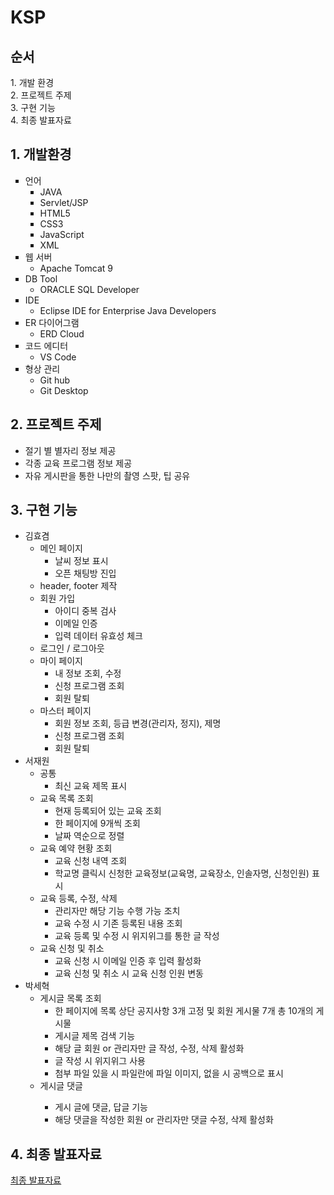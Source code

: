 <h1>KSP</h1>
<h2>순서</h2>
1. 개발 환경<br>
2. 프로젝트 주제<br>
3. 구현 기능<br>
4. 최종 발표자료<br>

<h2>1. 개발환경</h2>
<ul style="list-style-type: square;">
  <li>
    언어
    <ul style="list-style-type: square;">
      <li>
        JAVA
      </li>
      <li>
        Servlet/JSP
      </li>
      <li>
        HTML5
      </li>
      <li>
        CSS3
      </li>
      <li>
        JavaScript
      </li>
      <li>
        XML
      </li>
    </ul>
  </li>
  <li>
    웹 서버
    <ul>
      <li>Apache Tomcat 9</li>
    </ul>
  </li>
  <li>
    DB Tool
    <ul>
      <li>ORACLE SQL Developer</li>
    </ul>
  </li>
  <li>
    IDE
    <ul>
      <li>Eclipse IDE for Enterprise Java Developers</li>
    </ul>
  </li>
  <li>
    ER 다이어그램
    <ul>
      <li>ERD Cloud</li>
    </ul>
  </li>
  <li>
    코드 에디터
    <ul>
      <li>VS Code</li>
    </ul>
  </li>
  <li>
    형상 관리
    <ul>
      <li>Git hub</li>
      <li>Git Desktop</li>
    </ul>
  </li>
</ul>

<h2>2. 프로젝트 주제</h2>
<ul>
  <li>
    절기 별 별자리 정보 제공
  </li>
  <li>
    각종 교육 프로그램 정보 제공  
  </li>
  <li>
    자유 게시판을 통한 나만의 촬영 스팟, 팁 공유
  </li>
</ul>

<h2>3. 구현 기능</h2>
<ul>
  <li>
    김효겸
    <ul>
      <li>
        메인 페이지
        <ul>
          <li>
            날씨 정보 표시
          </li>
          <li>
            오픈 채팅방 진입
          </li>
        </ul>
      </li>
      <li>header, footer 제작</li>
      <li>
        회원 가입
        <ul>
          <li>
            아이디 중복 검사
          </li>
          <li>
            이메일 인증
          </li>
          <li>
            입력 데이터 유효성 체크
          </li>
        </ul>
      </li>
      <li>로그인 / 로그아웃</li>
      <li>
        마이 페이지
        <ul>
          <li>
            내 정보 조회, 수정
          </li>
          <li>
            신청 프로그램 조회
          </li>
          <li>
            회원 탈퇴
          </li>
        </ul>
      </li>
      <li>
        마스터 페이지
        <ul>
          <li>
            회원 정보 조회, 등급 변경(관리자, 정지), 제명
          </li>
          <li>
            신청 프로그램 조회
          </li>
          <li>
            회원 탈퇴
          </li>
        </ul>
      </li>
    </ul>
  </li>
  <li>
    서재원
    <ul>
      <li>
        공통
        <ul>
          <li>
            최신 교육 제목 표시
          </li>
        </ul>
      </li>
    </ul>
    <ul>
      <li>
        교육 목록 조회
        <ul>
          <li>
            현재 등록되어 있는 교육 조회
          </li>
          <li>
            한 페이지에 9개씩 조회
          </li>
          <li>
            날짜 역순으로 정렬
          </li>
        </ul>
      </li>
    </ul>
    <ul>
      <li>
        교육 예약 현황 조회
        <ul>
          <li>
            교육 신청 내역 조회
          </li>
          <li>
            학교명 클릭시 신청한 교육정보(교육명, 교육장소, 인솔자명, 신청인원) 표시
          </li>
        </ul>
      </li>
    </ul>
    <ul>
      <li>
        교육 등록, 수정, 삭제
        <ul>
          <li>
            관리자만 해당 기능 수행 가능 조치
          </li>
          <li>
            교육 수정 시 기존 등록된 내용 조회
          </li>
          <li>
            교육 등록 및 수정 시 위지위그를 통한 글 작성
          </li>
        </ul>
      </li>
    </ul>
    <ul>
      <li>
        교육 신청 및 취소
        <ul>
          <li>
            교육 신청 시 이메일 인증 후 입력 활성화
          </li>
          <li>
            교육 신청 및 취소 시 교육 신청 인원 변동
          </li>
        </ul>
      </li>
    </ul>
  </li>
  <li>
    박세혁
    <ul>
      <li>
        게시글 목록 조회
        <ul>
          <li>
            한 페이지에 목록 상단 공지사항 3개 고정 및 회원 게시물 7개 총 10개의 게시물
          </li>
          <li>
            게시글 제목 검색 기능
          </li>
        <li>
          해당 글 회원 or 관리자만 글 작성, 수정, 삭제 활성화
        </li>
          <li>
            글 작성 시 위지위그 사용
          </li>
          <li>
            첨부 파일 있을 시 파일란에 파일 이미지, 없을 시 공백으로 표시
          </li>
        </ul>
      </li>
      <li>
        게시글 댓글
      </li>
      <ul>
        <li>
        게시 글에 댓글, 답글 기능  
          </li>
        <li>        
          해당 댓글을 작성한 회원 or 관리자만 댓글 수정, 삭제 활성화
        </li>
      </ul>
    </ul>
  </li>
</ul>

<h2>4. 최종 발표자료</h2>
<a href="https://github.com/seojw0730/KSP/blob/main/resources/KSP%20%EC%B5%9C%EC%A2%85%20%EB%B0%9C%ED%91%9C%EC%9E%90%EB%A3%8C.pdf">최종 발표자료</href>
